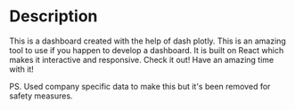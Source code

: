 # Description

This is a dashboard created with the help of dash plotly. This is an amazing tool to use if you happen to develop a dashboard. It is built on React which makes it interactive and responsive. Check it out! Have an amazing time with it!

PS. Used company specific data to make this but it's been removed for safety measures.
